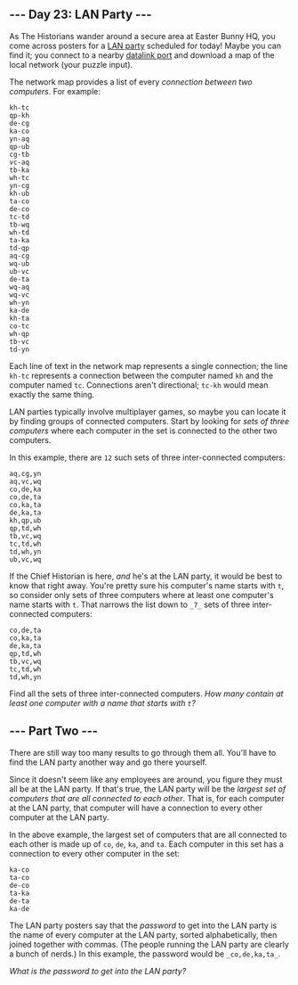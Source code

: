 ## --- Day 23: LAN Party ---

As The Historians wander around a secure area at Easter Bunny HQ, you come
across posters for a  [LAN party](https://en.wikipedia.org/wiki/LAN_party)
scheduled for today! Maybe you can find it; you connect to a
nearby  [datalink port](https://adventofcode.com/2016/day/9)  and download a map
of the local network (your puzzle input).

The network map provides a list of every  _connection between two computers_.
For example:

```
kh-tc
qp-kh
de-cg
ka-co
yn-aq
qp-ub
cg-tb
vc-aq
tb-ka
wh-tc
yn-cg
kh-ub
ta-co
de-co
tc-td
tb-wq
wh-td
ta-ka
td-qp
aq-cg
wq-ub
ub-vc
de-ta
wq-aq
wq-vc
wh-yn
ka-de
kh-ta
co-tc
wh-qp
tb-vc
td-yn
```

Each line of text in the network map represents a single connection; the line
`kh-tc`  represents a connection between the computer named  `kh`  and the
computer named  `tc`. Connections aren't directional;  `tc-kh`  would mean
exactly the same thing.

LAN parties typically involve multiplayer games, so maybe you can locate it by
finding groups of connected computers. Start by looking for  _sets of three
computers_  where each computer in the set is connected to the other two
computers.

In this example, there are  `12`  such sets of three inter-connected computers:

```
aq,cg,yn
aq,vc,wq
co,de,ka
co,de,ta
co,ka,ta
de,ka,ta
kh,qp,ub
qp,td,wh
tb,vc,wq
tc,td,wh
td,wh,yn
ub,vc,wq
```

If the Chief Historian is here,  _and_  he's at the LAN party, it would be best
to know that right away. You're pretty sure his computer's name starts with
`t`, so consider only sets of three computers where at least one computer's name
starts with  `t`. That narrows the list down to  `_7_`  sets of three
inter-connected computers:

```
co,de,ta
co,ka,ta
de,ka,ta
qp,td,wh
tb,vc,wq
tc,td,wh
td,wh,yn
```

Find all the sets of three inter-connected computers.  _How many contain at
least one computer with a name that starts with  `t`?_

## --- Part Two ---

There are still way too many results to go through them all. You'll have to find
the LAN party another way and go there yourself.

Since it doesn't seem like any employees are around, you figure they must all be
at the LAN party. If that's true, the LAN party will be the  _largest set of
computers that are all connected to each other_. That is, for each computer at
the LAN party, that computer will have a connection to every other computer at
the LAN party.

In the above example, the largest set of computers that are all connected to
each other is made up of  `co`,  `de`,  `ka`, and  `ta`. Each computer in this
set has a connection to every other computer in the set:

```
ka-co
ta-co
de-co
ta-ka
de-ta
ka-de
```

The LAN party posters say that the  _password_  to get into the LAN party is the
name of every computer at the LAN party, sorted alphabetically, then joined
together with commas. (The people running the LAN party are clearly a bunch of
nerds.) In this example, the password would be  `_co,de,ka,ta_`.

_What is the password to get into the LAN party?_
